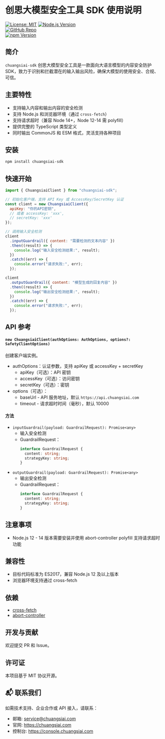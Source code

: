 # 创思大模型安全工具 SDK 使用说明

[![License: MIT](https://img.shields.io/badge/License-MIT-blue.svg)](LICENSE)
[![Node.js Version](https://img.shields.io/node/v/chuangsiai-sdk-js?color=green&label=Node.js%20Version)](https://nodejs.org/en/download/)  
[![GitHub Repo](https://img.shields.io/badge/GitHub-Repository-blue?logo=github)](https://github.com/chuangsiaihub/chuangsiai-sdk-js)  
[![npm Version](https://img.shields.io/npm/v/chuangsiai-sdk-js)](https://www.npmjs.com/package/chuangsiai-sdk-js)

## 简介

`chuangsiai-sdk` 创思大模型安全工具是一款面向大语言模型的内容安全防护 SDK，致力于识别和拦截潜在的输入输出风险，确保大模型的使用安全、合规、可信。

## 主要特性

- 支持输入内容和输出内容的安全检测
- 支持 Node.js 和浏览器环境（通过 `cross-fetch`）
- 支持请求超时（兼容 Node 14+，Node 12-14 需 polyfill）
- 提供完整的 TypeScript 类型定义
- 同时输出 CommonJS 和 ESM 格式，灵活支持各种项目

## 安装

```bash
npm install chuangsiai-sdk

```

## 快速开始

```js
import { ChuangsiaiClient } from "chuangsiai-sdk";

// 初始化客户端，支持 API Key 或 AccessKey/SecretKey 认证
const client = new ChuangsiaiClient({
  apiKey: "你的API密钥",
  // 或者 accessKey: 'xxx',
  // secretKey: 'xxx'
});

// 调用输入安全检测
client
  .inputGuardrail({ content: "需要检测的文本内容" })
  .then((result) => {
    console.log("输入安全检测结果:", result);
  })
  .catch((err) => {
    console.error("请求失败:", err);
  });

client
  .outputGuardrail({ content: "模型生成的回复内容" })
  .then((result) => {
    console.log("输出安全检测结果:", result);
  })
  .catch((err) => {
    console.error("请求失败:", err);
  });
```

## API 参考

#### `new ChuangsiaiClient(authOptions: AuthOptions, options?: SafetyClientOptions)`

创建客户端实例。

- authOptions：认证参数，支持 apiKey 或 accessKey + secretKey
  - apiKey（可选）：API 密钥
  - accessKey（可选）：访问密钥
  - secretKey（可选）：密钥
- options（可选）：
  - baseUrl - API 服务地址，默认 `https://api.chuangsiai.com`
  - timeout - 请求超时时间（毫秒），默认 10000

#### 方法

- `inputGuardrail(payload: GuardrailRequest): Promise<any>`
  - 输入安全检测
  - GuardrailRequest：
    ```ts
    interface GuardrailRequest {
      content: string;
      strategyKey: string;
    }
    ```
- `outputGuardrail(payload: GuardrailRequest): Promise<any>`
  - 输出安全检测
  - GuardrailRequest：
    ```ts
    interface GuardrailRequest {
      content: string;
      strategyKey: string;
    }
    ```

## 注意事项

- Node.js 12 - 14 版本需要安装并使用 abort-controller polyfill 支持请求超时功能

## 兼容性

- 目标代码标准为 ES2017，兼容 Node.js 12 及以上版本
- 浏览器环境支持通过 cross-fetch

## 依赖

- [cross-fetch](https://github.com/github/fetch)
- [abort-controller](https://github.com/mysticatea/abort-controller)

## 开发与贡献

欢迎提交 PR 和 Issue。

## 许可证

本项目基于 MIT 协议开源。

## 📬 联系我们

如需技术支持、企业合作或 API 接入，请联系：

- 邮箱: service@chuangsiai.com
- 官网: https://chuangsiai.com
- 控制台: https://console.chuangsiai.com
